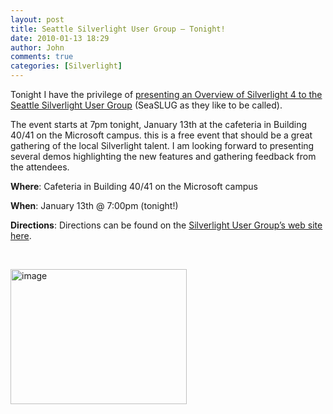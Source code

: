 ```yaml
---
layout: post
title: Seattle Silverlight User Group – Tonight!
date: 2010-01-13 18:29
author: John
comments: true
categories: [Silverlight]
---
```

<p>Tonight I have the privilege of <a href="http://www.seattlesilverlight.net/">presenting an Overview of Silverlight 4 to the Seattle Silverlight User Group</a> (SeaSLUG as they like to be called). </p>  <p>The event starts at 7pm tonight, January 13th at the cafeteria in Building 40/41 on the Microsoft campus. this is a free event that should be a great gathering of the local Silverlight talent. I am looking forward to presenting several demos highlighting the new features and gathering feedback from the attendees.</p>  <p><strong>Where</strong>: Cafeteria in Building 40/41 on the Microsoft campus</p>  <p><strong>When</strong>: January 13th @ 7:00pm (tonight!)</p>  <p><strong>Directions</strong>: Directions can be found on the <a href="http://www.seattlesilverlight.net/">Silverlight User Group’s web site here</a>.</p>  <p>&#160;</p>  <p><a href="http://www.seattlesilverlight.net/"><img style="border-bottom: 0px; border-left: 0px; display: inline; border-top: 0px; border-right: 0px" title="image" border="0" alt="image" src="/wp-content/uploads/files/media/image/WindowsLiveWriter/SeattleSilverlightUserGroupTonight_D9C3/image_3.png" width="282" height="216" /></a></p>

